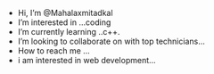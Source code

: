 -  Hi, I’m @Mahalaxmitadkal
-  I’m interested in ...coding
-  I’m currently learning ..c++.
-  I’m looking to collaborate on with top technicians...
-  How to reach me ...
- i am interested in web development...


